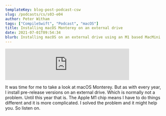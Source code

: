 ```yaml
---
templateKey: blog-post-podcast-csw
slug: /podcasts/cs/s03-e04
author: Peter Witham
tags: ["CompileSwift", "Podcast", "macOS"]
title: Installing macOS Monterey on an external drive
date: 2021-07-01T09:54:34
blurb: Installing macOS on an external drive using an M1 based MacMini is not as easy as it was with an Intel chip. Listen on for the details and tips.
---
```


<iframe src="https://anchor.fm/compileswift/embed/episodes/Installing-macOS-Monterey-on-an-external-drive-e13i5a6" height="102px" width="400px" frameborder="0" scrolling="no"></iframe>

It was time for me to take a look at macOS Monterey. But as with every year, I install pre-release versions on an external drive. Which is normally not a problem. Until this year that is. The Apple M1 chip means I have to do things different and it is more complicated. I solved the problem and it might help you. So listen on.